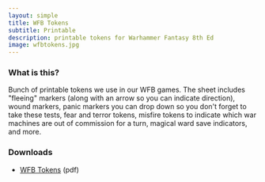 ```yaml
---
layout: simple
title: WFB Tokens
subtitle: Printable
description: printable tokens for Warhammer Fantasy 8th Ed
image: wfbtokens.jpg
---
```


### What is this?

Bunch of printable tokens we use in our WFB games. The sheet includes "fleeing" markers (along with an arrow so you can indicate direction), wound markers, panic markers you can drop down so you don't forget to take these tests, fear and terror tokens, misfire tokens to indicate which war machines are out of commission for a turn, magical ward save indicators, and more.

### Downloads

- [WFB Tokens](/doc/wfbtokens.pdf) (pdf)
